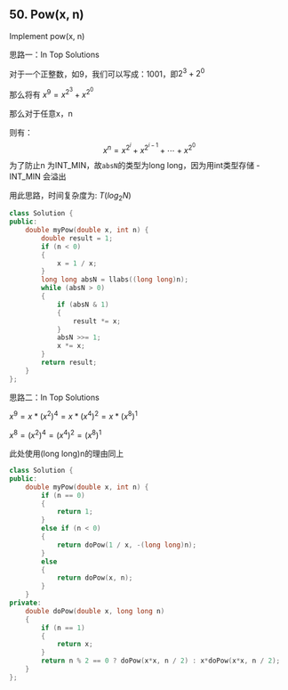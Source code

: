 ## 50.  Pow(x, n)

Implement pow(x, n)

思路一：In Top Solutions

对于一个正整数，如9，我们可以写成：1001，即$2^3+2^0$

那么将有 $x^9 = x^{2^3} + x^{2^0}$

那么对于任意x，n

则有：
$$
x^n = x^{2^i} + x^{2^{i-1}} + \cdots + x^{2^0}
$$
为了防止n 为INT_MIN，故`absN`的类型为long long，因为用int类型存储 -INT_MIN 会溢出

用此思路，时间复杂度为: $T(log_2 N)$

```c++
class Solution {
public:
	double myPow(double x, int n) {
		double result = 1;
		if (n < 0)
		{
			x = 1 / x;
		}
		long long absN = llabs((long long)n);
		while (absN > 0)
		{
			if (absN & 1)
			{
				result *= x;
			}
			absN >>= 1;
			x *= x;
		}
		return result;
	}
};
```

思路二：In Top Solutions

$x^9 = x * (x^2)^4 = x * (x^4)^2 = x * (x^8)^1$

$x^8 = (x^2)^4 = (x^4)^2 = (x^8)^1$ 

此处使用(long long)n的理由同上

```c++
class Solution {
public:
	double myPow(double x, int n) {
		if (n == 0)
		{
			return 1;
		}
		else if (n < 0)
		{
			return doPow(1 / x, -(long long)n);
		}
		else
		{
			return doPow(x, n);
		}
	}
private:
	double doPow(double x, long long n)
	{
		if (n == 1)
		{
			return x;
		}
		return n % 2 == 0 ? doPow(x*x, n / 2) : x*doPow(x*x, n / 2);
	}
};
```


